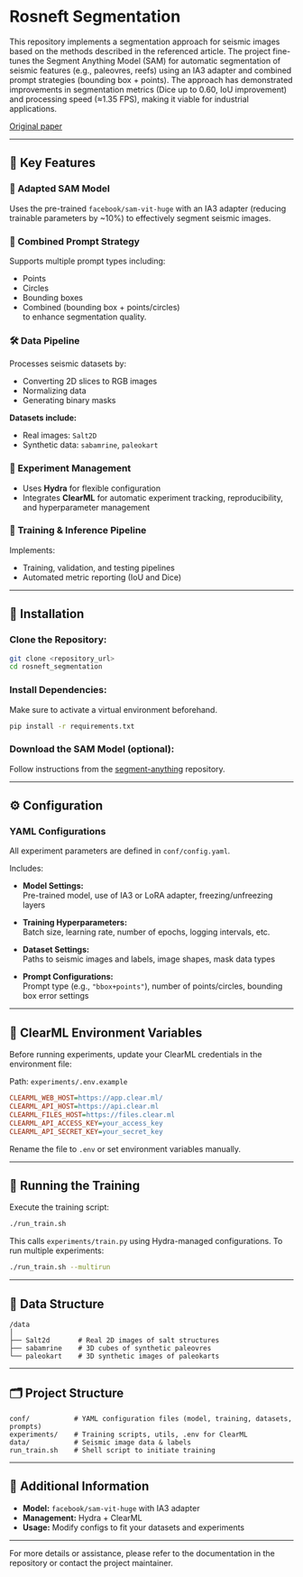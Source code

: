 # Rosneft Segmentation

This repository implements a segmentation approach for seismic images based on the methods described in the referenced article. The project fine-tunes the Segment Anything Model (SAM) for automatic segmentation of seismic features (e.g., paleovres, reefs) using an IA3 adapter and combined prompt strategies (bounding box + points). The approach has demonstrated improvements in segmentation metrics (Dice up to 0.60, IoU improvement) and processing speed (≈1.35 FPS), making it viable for industrial applications.

[Original paper](https://arxiv.org/pdf/2409.04962)

---

## 🔑 Key Features

### 🧠 Adapted SAM Model
Uses the pre-trained `facebook/sam-vit-huge` with an IA3 adapter (reducing trainable parameters by ~10%) to effectively segment seismic images.

### 🎯 Combined Prompt Strategy
Supports multiple prompt types including:
- Points  
- Circles  
- Bounding boxes  
- Combined (bounding box + points/circles)  
to enhance segmentation quality.

### 🛠️ Data Pipeline
Processes seismic datasets by:
- Converting 2D slices to RGB images  
- Normalizing data  
- Generating binary masks  

**Datasets include:**
- Real images: `Salt2D`
- Synthetic data: `sabamrine`, `paleokart`

### 🧪 Experiment Management
- Uses **Hydra** for flexible configuration  
- Integrates **ClearML** for automatic experiment tracking, reproducibility, and hyperparameter management

### 🚀 Training & Inference Pipeline
Implements:
- Training, validation, and testing pipelines  
- Automated metric reporting (IoU and Dice)

---


## 🧰 Installation

### Clone the Repository:
```bash
git clone <repository_url>
cd rosneft_segmentation
```

### Install Dependencies:
Make sure to activate a virtual environment beforehand.
```bash
pip install -r requirements.txt
```

### Download the SAM Model (optional):
Follow instructions from the [segment-anything](https://github.com/facebookresearch/segment-anything) repository.

---

## ⚙️ Configuration

### YAML Configurations
All experiment parameters are defined in `conf/config.yaml`.

Includes:

- **Model Settings:**  
  Pre-trained model, use of IA3 or LoRA adapter, freezing/unfreezing layers

- **Training Hyperparameters:**  
  Batch size, learning rate, number of epochs, logging intervals, etc.

- **Dataset Settings:**  
  Paths to seismic images and labels, image shapes, mask data types

- **Prompt Configurations:**  
  Prompt type (e.g., `"bbox+points"`), number of points/circles, bounding box error settings

---

## 🔐 ClearML Environment Variables

Before running experiments, update your ClearML credentials in the environment file:

Path: `experiments/.env.example`

```ini
CLEARML_WEB_HOST=https://app.clear.ml/
CLEARML_API_HOST=https://api.clear.ml
CLEARML_FILES_HOST=https://files.clear.ml
CLEARML_API_ACCESS_KEY=your_access_key
CLEARML_API_SECRET_KEY=your_secret_key
```

Rename the file to `.env` or set environment variables manually.

---

## 🏃 Running the Training

Execute the training script:

```bash
./run_train.sh
```

This calls `experiments/train.py` using Hydra-managed configurations. To run multiple experiments:

```bash
./run_train.sh --multirun
```

---

## 📁 Data Structure

```
/data
│
├── Salt2d       # Real 2D images of salt structures
├── sabamrine    # 3D cubes of synthetic paleovres
└── paleokart    # 3D synthetic images of paleokarts
```

---

## 🗂 Project Structure

```
conf/           # YAML configuration files (model, training, datasets, prompts)
experiments/    # Training scripts, utils, .env for ClearML
data/           # Seismic image data & labels
run_train.sh    # Shell script to initiate training
```

---

## 📌 Additional Information

- **Model:** `facebook/sam-vit-huge` with IA3 adapter  
- **Management:** Hydra + ClearML  
- **Usage:** Modify configs to fit your datasets and experiments  

---

For more details or assistance, please refer to the documentation in the repository or contact the project maintainer.
